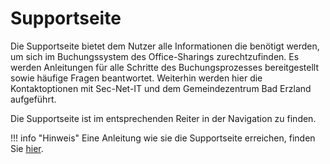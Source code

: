 # Supportseite

Die Supportseite bietet dem Nutzer alle Informationen die benötigt werden, um sich im Buchungssystem des Office-Sharings zurechtzufinden. 
Es werden Anleitungen für alle Schritte des Buchungsprozesses bereitgestellt sowie häufige Fragen beantwortet. Weiterhin werden hier die Kontaktoptionen mit
Sec-Net-IT und dem Gemeindezentrum Bad Erzland aufgeführt.

Die Supportseite ist im entsprechenden Reiter in der Navigation zu finden.


!!! info "Hinweis"
    Eine Anleitung wie sie die Supportseite erreichen, finden Sie [hier](/Anleitungen%20%26%20Informationen/Bedinungsanleitungen/Support/#support-kontaktieren).
